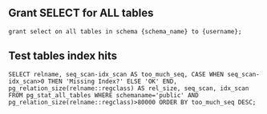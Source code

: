 ## Grant SELECT for ALL tables

```Shell
grant select on all tables in schema {schema_name} to {username};
```

## Test tables index hits

```Shell
SELECT relname, seq_scan-idx_scan AS too_much_seq, CASE WHEN seq_scan-idx_scan>0 THEN 'Missing Index?' ELSE 'OK' END, pg_relation_size(relname::regclass) AS rel_size, seq_scan, idx_scan FROM pg_stat_all_tables WHERE schemaname='public' AND pg_relation_size(relname::regclass)>80000 ORDER BY too_much_seq DESC;
```
